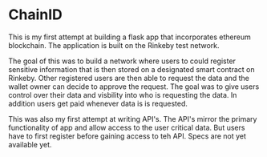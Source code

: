 # ChainID

This is my first attempt at building a flask app that incorporates ethereum blockchain. The application is built on the Rinkeby test network.

The goal of this was to build a network where users to could register sensitive information that is then stored on a designated smart contract on Rinkeby. Other registered users are then able to request the data and the wallet owner can decide to approve the request. The goal was to give users control over their data and visbility into who is requesting the data. In addition users get paid whenever data is is requested.

This was also my first attempt at writing API's. The API's mirror the primary functionality of app and allow access to the user critical data. But users have to first register before gaining access to teh API. Specs are not yet available yet.

